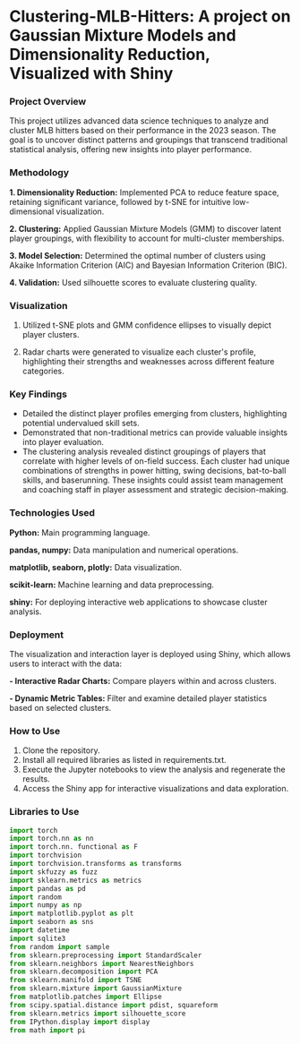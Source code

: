 # Clustering-MLB-Hitters: A project on Gaussian Mixture Models and Dimensionality Reduction, Visualized with Shiny

### Project Overview
This project utilizes advanced data science techniques to analyze and cluster MLB hitters based on their performance in the 2023 season. The goal is to uncover distinct patterns and groupings that transcend traditional statistical analysis, offering new insights into player performance.


### Methodology
**1. Dimensionality Reduction:** Implemented PCA to reduce feature space, retaining significant variance, followed by t-SNE for intuitive low-dimensional visualization.

**2. Clustering:** Applied Gaussian Mixture Models (GMM) to discover latent player groupings, with flexibility to account for multi-cluster memberships.

**3. Model Selection:** Determined the optimal number of clusters using Akaike Information Criterion (AIC) and Bayesian Information Criterion (BIC).

**4. Validation:** Used silhouette scores to evaluate clustering quality.



### Visualization

1. Utilized t-SNE plots and GMM confidence ellipses to visually depict player clusters.

2. Radar charts were generated to visualize each cluster's profile, highlighting their strengths and weaknesses across different feature categories.


### Key Findings
- Detailed the distinct player profiles emerging from clusters, highlighting potential undervalued skill sets.
- Demonstrated that non-traditional metrics can provide valuable insights into player evaluation.
- The clustering analysis revealed distinct groupings of players that correlate with higher levels of on-field success. Each cluster had unique combinations of strengths in power hitting, swing decisions, bat-to-ball skills, and baserunning. These insights could assist team management and coaching staff in player assessment and strategic decision-making.



### Technologies Used
**Python:** Main programming language.

**pandas, numpy:** Data manipulation and numerical operations.

**matplotlib, seaborn, plotly:** Data visualization.

**scikit-learn:** Machine learning and data preprocessing.

**shiny:** For deploying interactive web applications to showcase cluster analysis.


### Deployment
The visualization and interaction layer is deployed using Shiny, which allows users to interact with the data:

**- Interactive Radar Charts:** Compare players within and across clusters.

**- Dynamic Metric Tables:** Filter and examine detailed player statistics based on selected clusters.


### How to Use

1. Clone the repository.
2. Install all required libraries as listed in requirements.txt.
3. Execute the Jupyter notebooks to view the analysis and regenerate the results.
4. Access the Shiny app for interactive visualizations and data exploration.



### Libraries to Use

```Python
import torch
import torch.nn as nn 
import torch.nn. functional as F
import torchvision
import torchvision.transforms as transforms
import skfuzzy as fuzz
import sklearn.metrics as metrics
import pandas as pd
import random
import numpy as np
import matplotlib.pyplot as plt
import seaborn as sns
import datetime
import sqlite3
from random import sample
from sklearn.preprocessing import StandardScaler
from sklearn.neighbors import NearestNeighbors
from sklearn.decomposition import PCA
from sklearn.manifold import TSNE
from sklearn.mixture import GaussianMixture
from matplotlib.patches import Ellipse
from scipy.spatial.distance import pdist, squareform
from sklearn.metrics import silhouette_score
from IPython.display import display
from math import pi
```
